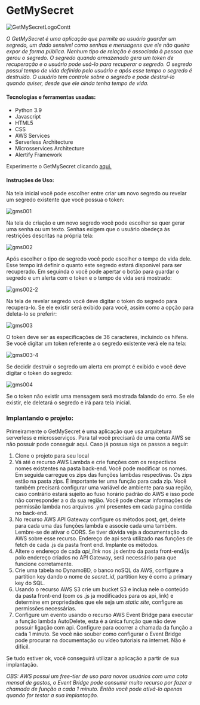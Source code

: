 
# GetMySecret
![GetMySecretLogoContt](https://user-images.githubusercontent.com/76691413/182848532-d7364cb3-e930-43cb-968e-988ff9e81063.png)


*O GetMySecret é uma aplicação que permite ao usuário guardar um segredo, um dado sensível como senhas e mensagens que ele não queira expor de forma pública. Nenhum tipo de relação é associada à pessoa que gerou o segredo. O segredo quando armazenado gera um token de recuperação e o usuário pode usá-lo para recuperar o segredo. O segredo possui tempo de vida definido pelo usuário e após esse tempo o segredo é destruído. O usuário tem controle sobre o segredo e pode destruí-lo quando quiser, desde que ele ainda tenha tempo de vida.*

#### Tecnologias e ferramentas usadas:
* Python 3.9
* Javascript
* HTML5
* CSS
* AWS Services
* Serverless Architecture
* Microsservices Architecture
* Alertify Framework

Experimente o GetMySecret clicando <a href="http://gmsmistiko.s3-website-sa-east-1.amazonaws.com/index.html" target="_blank">aqui.</a>

#### Instruções de Uso:
Na tela inicial você pode escolher entre criar um novo segredo ou revelar um segredo existente que você possua o token:

![gms001](https://user-images.githubusercontent.com/76691413/182849663-a8061612-6d9a-4222-8452-493a77c08a35.png)

Na tela de criação e um novo segredo você pode escolher se quer gerar uma senha ou um texto. Senhas exigem que o usuário obedeça às restrições descritas na própria tela:

![gms002](https://user-images.githubusercontent.com/76691413/182850143-b0dd478a-a06e-4929-b441-29809853ae8b.png)

Após escolher o tipo de segredo você pode escolher o tempo de vida dele. Esse tempo irá definir o quanto este segredo estará disponivel para ser recuperado. Em seguinda o você pode apertar o botão para guardar o segredo e um alerta com o token e o tempo de vida será mostrado:

![gms002-2](https://user-images.githubusercontent.com/76691413/182851454-dc0384dc-6f3d-4857-8432-03ab5f2cfa26.png)

Na tela de revelar segredo você deve digitar o token do segredo para recupera-lo. Se ele existir será exibido para você, assim como a opção para deleta-lo se preferir:

![gms003](https://user-images.githubusercontent.com/76691413/182851963-36d827ff-3699-404b-882c-a65cf69a22ea.png)

O token deve ser as especificações de 36 caracteres, incluindo os hífens. Se você digitar um token referente a o segredo existente verá ele na tela:

![gms003-4](https://user-images.githubusercontent.com/76691413/182852516-49ae36a2-e57d-49c5-b09d-019f273b2147.png)

Se decidir destruir o segredo um alerta em prompt é exibido e você deve digitar o token do segredo:

![gms004](https://user-images.githubusercontent.com/76691413/182852864-7407e6e5-ae15-4e00-a56c-f983aadda56c.png)

Se o token não existir uma mensagem será mostrada falando do erro. Se ele existir, ele deletará o segredo e irá para tela inicial.

### Implantando o projeto:

Primeiramente o GetMySecret é uma aplicação que usa arquitetura serverless e microsserviços. Para tal você precisará de uma conta AWS se não possuir pode conseguir aqui. Caso já possua siga os passos a seguir:

1. Clone o projeto para seu local
1. Vá até o recurso AWS Lambda e crie funções com os respectivos nomes existentes na pasta back-end. Você pode modificar os nomes. Em seguida carregue os zips das funções lambdas respectivas. Os zips estão na pasta zips. É importante ter uma função para cada zip. Você também precisará configurar uma variável de ambiente para sua região, caso contrário estará sujeito ao fuso horário  padrão do AWS e isso pode não corresponder a o da sua região. Você pode checar informações de permissão lambda nos arquivos .yml presentes em cada pagina contida no back-end.
1. No recurso AWS API Gateway configure os métodos post, get, delete para cada uma das funções lambda e associe cada uma também. Lembre-se de ativar o CORS. Se tiver dúvida veja a documentação do AWS sobre esse recurso. Endereço de api será utilizado nas funções de fetch de cada .js da pasta front end. Implante os métodos.
1. Altere o endereço de cada *api_link* nos .js dentro da pasta front-end/js polo endereço criados no API Gateway, será necessário para que funcione corretamente.
1. Crie uma tabela no DynamoBD, o banco noSQL da AWS, configure a partition key dando o nome de *secret_id*, partition key é como a primary key do SQL.
1. Usando o recurso AWS S3 crie um bucket S3 e inclua nele o conteúdo da pasta front-end (com os .js ja modificados para os api_link) e determine em propriedades que ele seja um *static site*, configure as permissões necessárias.
1. Configure um evento usando o recurso AWS Event Bridge para executar a função lambda AutoDelete, esta é a única função que não deve possuir ligação com api. Configure para ocorrer a chamada da função a cada 1 minuto. Se você não souber como configurar o Event Bridge pode procurar na documentação ou vídeo tutoriais na internet. Não é difícil.

Se tudo estiver ok, você conseguirá utilizar a aplicação a partir de sua implantação.

*OBS: AWS possui um free-tier de uso para novos usuários com uma cota mensal de gastos, o Event Bridge pode consumir muito recurso por fazer a chamada de função a cada 1 minuto. Então você pode ativá-lo apenas quando for testar a sua implantação.*

